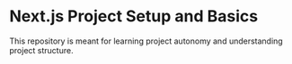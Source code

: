# Next.js Project Setup and Basics

This repository is meant for learning project autonomy and understanding project structure.